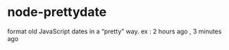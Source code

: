 node-prettydate
===============

format old JavaScript dates in a “pretty” way. ex : 2 hours ago , 3 minutes ago
